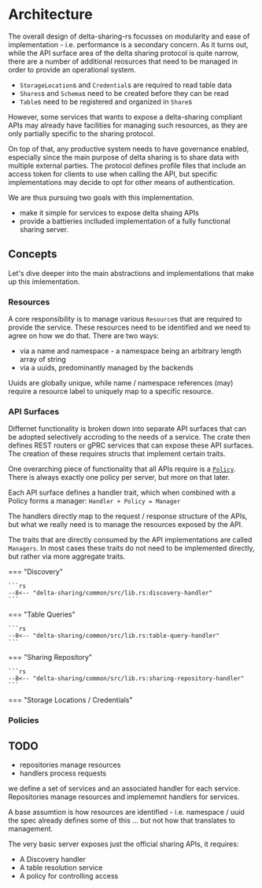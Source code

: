 # Architecture

The overall design of delta-sharing-rs focusses on modularity and ease of implementation -
i.e. performance is a secondary concern. As it turns out, while the API surface area
of the delta sharing protocol is quite narrow, there are a number of additional reosurces
that need to be managed in order to provide an operational system.

-   `StorageLocation`s and `Credential`s are required to read table data
-   `Shares`s and `Schema`s need to be created before they can be read
-   `Table`s need to be registered and organized in `Share`s

However, some services that wants to expose a delta-sharing compliant APIs may already have
facilities for managing such resources, as they are only partially specific to the sharing protocol.

On top of that, any productive system needs to have governance enabled, especially since the main
purpose of delta sharing is to share data with multiple external parties. The protocol defines
profile files that include an access token for clients to use when calling the API, but specific
implementations may decide to opt for other means of authentication.

We are thus pursuing two goals with this implementation.

-   make it simple for services to expose delta shaing APIs
-   provide a battieries inclluded implementation of a fully functional sharing server.

## Concepts

Let's dive deeper into the main abstractions and implementations that make up this imlementation.

### Resources

A core responsibility is to manage various `Resource`s that are required to provide the service.
These resources need to be identified and we need to agree on how we do that. There are two ways:

-   via a name and namespace - a namespace being an arbitrary length array of string
-   via a uuids, predominantly managed by the backends

Uuids are globally unique, while name / namespace references (may) require a resource label to
uniquely map to a specific resource.

### API Surfaces

Differnet functionality is broken down into separate API surfaces that can be adopted selectively
accroding to the needs of a service. The crate then defines REST routers or gPRC services that
can expose these API surfaces. The creation of these requires structs that implement certain traits.

One overarching piece of functionality that all APIs require is a [`Policy`](#policies). There is always
exactly one policy per server, but more on that later.

Each API surface defines a handler trait, which when combined with a Policy forms a manager: `Handler + Policy = Manager`

The handlers directly map to the request / response structure of the APIs, but what we really need is
to manage the resources exposed by the API.

The traits that are directly consumed by the API implementations are called `Managers`. In most cases
these traits do not need to be implemented directly, but rather via more aggregate traits.

=== "Discovery"

    ```rs
    --8<-- "delta-sharing/common/src/lib.rs:discovery-handler"
    ```

=== "Table Queries"

    ```rs
    --8<-- "delta-sharing/common/src/lib.rs:table-query-handler"
    ```

=== "Sharing Repository"

    ```rs
    --8<-- "delta-sharing/common/src/lib.rs:sharing-repository-handler"
    ```

=== "Storage Locations / Credentials"

### Policies

## TODO

-   repositories manage resources
-   handlers process requests

we define a set of services and an associated handler for each service.
Repositories manage resources and implememnt handlers for services.

A base assumtion is how resources are identified - i.e. namespace / uuid
the spec already defines some of this ... but not how that translates to management.

The very basic server exposes just the official sharing APIs, it requires:

-   A Discovery handler
-   A table resolution service
-   A policy for controlling access
